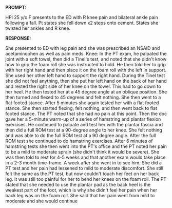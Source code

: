 **PROMPT:**

HPI 25 y/o F presents to the ED with R knee pain and bilateral ankle pain following a fall. Pt states she fell down x2 steps onto cement. States she twisted her ankles and R knee.

**RESPONSE:**

  She presented to ED with leg pain and she was prescribed an NSAID and acetaminophen as well as pain meds.  Knee:  In the PT exam, he palpated the joint with a soft towel, then did a Tinel's test, and noted that she didn't know how to grip the foam roll she was instructed to hold. He then told her to grip with her right hand and then place it on the foam roll with the left in support. She used her other left hand to support the right hand. During the Tinel test she did not feel anything, then she put her left hand on the back of her hand and rested the right side of her knee on the towel. This had to go down to her heel. He then tested her at a 45 degree angle at an oblique position. She then turned and flexed to 45 degrees and felt nothing. She then went to a flat footed stance. After 5 minutes she again tested her with a flat footed stance. She then started flexing, felt nothing, and then went back to flat footed stance. The PT noted that she had no pain at this point. Then the doc gave her a 5-minute warm-up of a series of hamstring and plantar flexion exercises. He continued to palpate and test her with the plantar fascia and then did a full ROM test at a 90-degree angle to her knee. She felt nothing and was able to do the full ROM test at a 90 degree angle. After the full ROM test she continued to do hamstring exercises. After 6 minutes of hamstring tests she then went into the PT's office and the PT noted her pain to be a mild to moderate sprain (she didn't think it would be severe). She was then told to rest for 4-5 weeks and that another exam would take place in a 2-3 month time-frame.  A week after she went in to see him. She did a PT test and her pain had lessened to mild to moderate discomfort. She still felt the same as the PT test, but now couldn't touch her feet on her back leg. It was still too painful for her to bend her knees on the foam roll. The PT stated that she needed to use the plantar pad as the back heel is the weakest part of the foot, which is why she didn't feel her pain when her back leg was on the foam roll. She said that her pain went from mild to moderate and she would continue